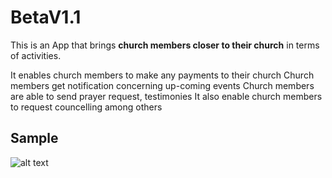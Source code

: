 # BetaV1.1
This is an App that brings **church members closer to their church** in terms of activities.

It enables church members to make any payments to their church
Church members get notification concerning up-coming events
Church members are able to send prayer request, testimonies
It also enable church members to request councelling among others


## Sample

![alt text](https://github.com/Quami-source/BetaV1.1/)
